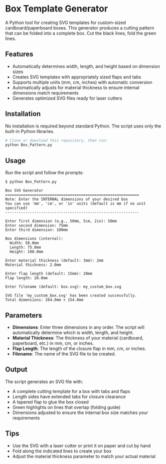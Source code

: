 # Box Template Generator

A Python tool for creating SVG templates for custom-sized cardboard/paperboard boxes. This generator produces a cutting pattern that can be folded into a complete box. Cut the black lines, fold the green lines.

## Features

- Automatically determines width, length, and height based on dimension sizes
- Creates SVG templates with appropriately sized flaps and tabs
- Supports multiple units (mm, cm, inches) with automatic conversion
- Automatically adjusts for material thickness to ensure internal dimensions match requirements
- Generates optimized SVG files ready for laser cutters

## Installation

No installation is required beyond standard Python. The script uses only the built-in Python libraries.

```bash
# Clone or download this repository, then run:
python Box_Pattern.py
```

## Usage

Run the script and follow the prompts:

```
$ python Box_Pattern.py

Box SVG Generator
============================================================
Note: Enter the INTERNAL dimensions of your desired box
You can use 'mm', 'cm', or 'in' units (default is mm if no unit specified)
------------------------------------------------------------

Enter first dimension (e.g., 50mm, 5cm, 2in): 50mm
Enter second dimension: 75mm
Enter third dimension: 100mm

Box dimensions (internal):
  Width: 50.0mm
  Length: 75.0mm
  Height: 100.0mm

Enter material thickness (default: 3mm): 2mm
Material thickness: 2.0mm

Enter flap length (default: 15mm): 20mm
Flap length: 20.0mm

Enter filename (default: box.svg): my_custom_box.svg

SVG file 'my_custom_box.svg' has been created successfully.
Total dimensions: 264.0mm × 154.0mm
```

## Parameters

- **Dimensions**: Enter three dimensions in any order. The script will automatically determine which is width, length, and height.
- **Material Thickness**: The thickness of your material (cardboard, paperboard, etc.) in mm, cm, or inches.
- **Flap Length**: The length of the closure flap in mm, cm, or inches.
- **Filename**: The name of the SVG file to be created.

## Output

The script generates an SVG file with:

- A complete cutting template for a box with tabs and flaps
- Length sides have extended tabs for closure clearance
- A tapered flap to glue the box closed
- Green highlights on lines that overlap (folding guide)
- Dimensions adjusted to ensure the internal box size matches your requirements


## Tips

- Use the SVG with a laser cutter or print it on paper and cut by hand
- Fold along the indicated lines to create your box
- Adjust the material thickness parameter to match your actual material